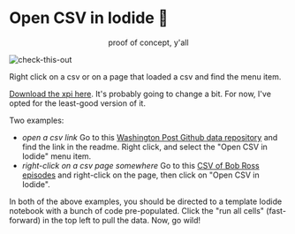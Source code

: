 # Open CSV in Iodide 🤠

<div align="center" style="width:100%; text-align:center">proof of concept, y'all</div>

![check-this-out](https://user-images.githubusercontent.com/95735/42014821-38b7ae58-7a59-11e8-8329-843b3783923a.gif)

Right click on a csv or on a page that loaded a csv and find the menu item.

[Download the xpi here](https://github.com/hamilton/Open-CSV-in-Iodide/raw/master/web-ext-artifacts/open_in_iodide-0.1-an%2Bfx.xpi). It's probably going to change a bit. For now, I've opted for the least-good version of it.

Two examples:
- _open a csv link_ Go to this [Washington Post Github data repository](https://github.com/washingtonpost/data-police-shootings) and find the link in the readme. Right click, and select the "Open CSV in Iodide" menu item.
- _right-click on a csv page somewhere_ Go to this [CSV of Bob Ross episodes](https://raw.githubusercontent.com/fivethirtyeight/data/master/bob-ross/elements-by-episode.csv) and right-click on the page, then click on "Open CSV in Iodide".

In both of the above examples, you should be directed to a template Iodide notebook with a bunch of code pre-populated. Click the "run all cells" (fast-forward) in the top left to pull the data. Now, go wild!
